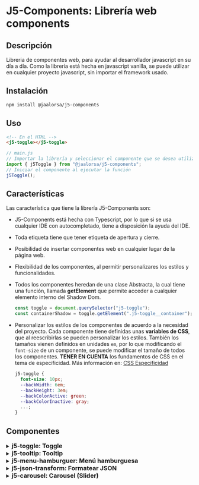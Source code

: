 # J5-Components: Librería web components

## Descripción

Libreria de componentes web, para ayudar al desarrollador javascript en su día a día. Como la librería está hecha en javascript vanilla, se puede utilizar en cualquier proyecto javascript, sin importar el framework usado.

## Instalación

```bash
npm install @jaalorsa/j5-components
```

## Uso

```html
<!-- En el HTML -->
<j5-toggle></j5-toggle>
```

```javascript
// main.js
// Importar la librería y seleccionar el componente que se desea utilizar
import { j5Toggle } from "@jaalorsa/j5-components";
// Iniciar el componente al ejecutar la función
j5Toggle();
```

## Características

Las característica que tiene la librería J5-Components son:

- J5-Components está hecha con Typescript, por lo que si se usa cualquier IDE con autocompletado, tiene a disposición la ayuda del IDE.
- Toda etiqueta tiene que tener etiqueta de apertura y cierre.
- Posibilidad de insertar componentes web en cualquier lugar de la página web.
- Flexibilidad de los componentes, al permitir personalizares los estilos y funcionalidades.
- Todos los componentes heredan de una clase Abstracta, la cual tiene una función, llamada **getElement** que permite acceder a cualquier elemento interno del Shadow Dom.

  ```javascript
  const toggle = document.querySelector("j5-toggle");
  const containerShadow = toggle.getElement(".j5-toggle__container");
  ```

- Personalizar los estilos de los componentes de acuerdo a la necesidad del proyecto. Cada componente tiene definidas unas **variables de CSS**, que al reescribirlas se pueden personalizar los estilos. También los tamaños vienen definidos en unidades `em`, por lo que modificando el `font-size` de un componente, se puede modificar el tamaño de todos los componentes. **TENER EN CUENTA** los fundamentos de CSS en el tema de especificidad. Más información en: [CSS Especificidad](https://developer.mozilla.org/es/docs/Web/CSS/Specificity)
  ```css
  j5-toggle {
    font-size: 10px;
    --backWidth: 6em;
    --backHeight: 3em;
    --backColorActive: green;
    --backColorInactive: gray;
    ...;
  }
  ```

## Componentes

<details class="detail">
<summary><h3 class="toggle-head" style="display:inline;"> j5-toggle: Toggle </h3> </summary>

#### Instrucciones

En el html se usa la etiqueta `j5-toggle`

```html
<j5-toggle></j5-toggle>
<j5-toggle checked="true"></j5-toggle>
<j5-toggle checked="true" label="Incorrecto/Correcto"></j5-toggle>
<j5-toggle label="Inactivo/Activo"></j5-toggle>
```

En el archivo de entrada Js se importa la librería y se ejecuta la función **j5Toggle**.

```javascript
// main.js
// Importar la librería y seleccionar j5Toggle
import { j5Toggle } from "@jaalorsa/j5-components";
// Iniciar el componente al ejecutar la función
j5Toggle();
```

O se puede inyectar todo desde javascript

```javascript
import { j5Toggle } from "@/main";
j5Toggle();
const body = document.body;
const _j5Toggle = document.createElement("j5-toggle");
body.appendChild(_j5Toggle);
_j5Toggle.setAttribute("label", "Inactivo/Activo");
_j5Toggle.setAttribute("checked", "true");
```

Es **importante** tener en cuenta que la asignación de atributos se tiene que hacer luego que se agrega el elemento al DOM.

#### Valores por defecto

Se encuentra en el selector CSS de etiqueta `j5-toggle`

```css
j5-toggle {
  font-size: 10px;
  --backWidth: 6em;
  --backHeight: 3em;
  --backColorActive: green;
  --backColorInactive: gray;
  --backColorSwitch: white;
  --swSize: calc(var(--backHeight) - 2px);
  --labelSize: 1.6em;
  --labelColor: darkgray;
  --labelFont: sans-serif;
  --borderRadius: 10em;
}
```

#### Nombre de las clases de los elementos internos

```javascript
Componente: `j5-toggle`,
Contenedor: `j5-toggle__container`,
Input tipo radio, toggle lógico: `j5-toggle__radio`,
Toggle visual: `j5-toggle__switch`,
Label: `j5-toggle__label`,
```

#### Atributos

- **checked [true, false]:** Atributo para indicar el estado del toggle.
  ```html
  <j5-toggle checked="true"></j5-toggle>
  <j5-toggle checked="false"></j5-toggle>
  ```
- **label [string]:** Atributo para indicar el texto del label. Este tiene una **característica especial**: si pasa un texto separado por un slash ("/"), el toggle mostrará el primer texto cuando sea falso y el segundo cuando sea verdadero; llegado el caso donde solo se pasa un string normal, se muestra dicho string.

  ```html
  <!-- Cuando sea falso, mostrará Inactivo -->
  <!-- Cuando sea Verdadero, mostrará Activo -->
  <j5-toggle label="Inactivo/Activo"></j5-toggle>
  <j5-toggle label="Viajar"></j5-toggle>
  ****
  ```

#### Eventos

- **change:** Evento que envía el estado del toggle. La información del estado se envía dentro un objeto llamado `detail`, dentro se envía el valor `isChecked` con su respectivo estado.
  ```javascript
  const toggle = document.querySelector(".my-toggle");
  toggle.addEventListener("change", (e) => {
    console.log(e.detail); //{isChecked: true} || {ischecked: false}
  });
  ```

</details>
<details class="detail">
<summary><h3 class="toggle-head" style="display:inline;"> j5-tooltip: Tooltip </h3> </summary>

#### Instrucciones

En el html se usa la etiqueta `j5-tooltip`

```html
<j5-tooltip class="tres" text="Probando un texto mediano para el tooltip." startposition="horizontal">
  <a href="#">Hello a element with display inline</a>
</j5-tooltip>
<j5-tooltip
  class="cuatro"
  text="Hello World this is a tooltip for example. I am a tooltip and I want to be a tooltip."
>
  <p>Hello everybody!</p>
</j5-tooltip>
```

En el archivo de entrada Js se importa la librería y se ejecuta la función **j5Tooltip**.

```javascript
// main.js
// Importar la librería y seleccionar j5Tooltip
import { j5Tooltip } from "@jaalorsa/j5-components";
// Iniciar el componente al ejecutar la función
j5Tooltip();
```

O se puede inyectar todo desde javascript

```javascript
import { j5Tooltip } from "@jaalorsa/j5-components";
j5Tooltip();
const tooltip = document.createElement("j5-tooltip");
tooltip.innerHTML = `<p>Tooltip ${i}</p>`;
tooltip.setAttribute("text", `Este es el tooltip desde Javascript.`);
tooltip.setAttribute("startposition", "horizontal");
document.querySelector(".container").appendChild(tooltip);
```

#### Valores por defecto

Se encuentra en el selector CSS de etiqueta `j5-tooltip`

```css
j5-tooltip {
  width: fit-content;
  height: fit-content;
  display: block;
  box-sizing: border-box;
  cursor: pointer;
  --border-width: 10px;
  --background-color: #2d302d;
  --border-transparent: transparent;
  --top: 0;
  --left: 0;
  --bottom: initial;
  --right: initial;
  --right-before: initial;
  --left-before: 20px;
  --bottom-before: 100%;
  --top-before: initial;
  --max-width: auto;
  --min-width: auto;
  --width: auto;
  --height: auto;
  --padding: 8px;
  --fontFamily: initial;
  --fontSize: 0.875em;
  --fontColor: #fff;
  --text-align: start;
}
```

#### Nombre de las clases de los elementos internos

```javascript
Component: `j5-tooltip`,
Contenedor: `j5-tooltip__container`,
Tooltip: `j5-tooltip__tooltip`,
Tooltip posición norte: `j5-tooltip__tooltip--norte`,
Tooltip posición sur: `j5-tooltip__tooltip--sur`,
Tooltip posición este: `j5-tooltip__tooltip--este`,
Tooltip posición oeste: `j5-tooltip__tooltip--oeste`,
Transición tooltip: `j5-tooltip__tooltip--in-out`,
```

#### Atributos

- **text [string]:** Atributo para indicar el texto del que muestra el tooltip.

  ```html
  <j5-tooltip
    class="cuatro"
    text="Hello World this is a tooltip for example. I am a tooltip and I want to be a tooltip."
  >
    <p>Hello everybody!</p>
  </j5-tooltip>
  ```

- **startposition [horizontal, vertical(default)]:** Attributo opcional para indicar sí el tooltip aparece abajo/arriba o derecha/izquierda.
  ```html
  <j5-tooltip class="tres" text="Probando un texto mediano para el tooltip." startposition="vertical">
    <a href="#">Hello a element with display inline</a>
  </j5-tooltip>
  <j5-tooltip class="tres" text="Probando un texto mediano para el tooltip." startposition="horizontal">
    <a href="#">Hello a element with display inline</a>
  </j5-tooltip>
  ```

</details>
<details class="detail">
<summary><h3 class="toggle-head" style="display:inline;"> j5-menu-hamburguer: Menú hamburguesa </h3> </summary>

#### Instrucciones

En el html se usa la etiqueta `j5-menu-hamburguer`

```html
<j5-menu-hamburguer>
  <h1>Esto es una prueba</h1>
</j5-menu-hamburguer>
```

En el archivo de entrada Js se importa la librería y se ejecuta la función **j5MenuHamburguer**.

```javascript
// main.js
// Importar la librería y seleccionar j5MenuHamburguer
import { j5MenuHamburguer } from "@jaalorsa/j5-components";
// Iniciar el componente al ejecutar la función
j5MenuHamburguer();
```

#### Valores por defecto

Se encuentra en el selector CSS de etiqueta `j5-menu-hamburguer`

```css
j5-menu-hamburguer {
  display: block;
  font-size: 10px;
  --color: #215376;
  --colorActive: #215376;
  --menuPositionTop: 0;
  --menuPositionRight: ${this._getRight()};
  --menuPositionLeft: ${this._getLeft()};
  --menuBackground: #fff;
  --menuWidth: 100vw;
  --menuHeight: 100vh;
  --menuZIndex: 1000;
}
```

Para controlar el **tamaño** del menu (ícono) se hace a través del atributo `font-size` de css.

#### Nombre de las clases de los elementos internos

```javascript
Componente: `j5-menu-hamburguer`,
Contenedor: `j5-menu-hamburguer__container`,
menu: `j5-menu-hamburguer__menu`,
linea: `j5-menu-hamburguer__line`,
inea Uno: `j5-menu-hamburguer__line--uno`,
linea Dos: `j5-menu-hamburguer__line--dos`,
linea Tres: `j5-menu-hamburguer__line--tres`,
Contenedor del slot: `j5-menu-hamburguer__containerChild`
```

#### Atributos

- **in-out [string]:** Atributo para indicar la animación, estilo transición. Funciona igual que la propiedad `transition` de css. El valor por default es `opacity 600ms`

  ```html
  <j5-menu-hamburguer>
    <h1>Default es opacity 600ms</h1>
  </j5-menu-hamburguer>
  <j5-menu-hamburguer in-out="2s">
    <h1>transition: opacity 2000ms</h1>
  </j5-menu-hamburguer>
  <j5-menu-hamburguer in-out="left">
    <h1>transition: left 600ms</h1>
  </j5-menu-hamburguer>
  <j5-menu-hamburguer in-out="right 1s ease-out">
    <h1>transition: rigth 1000ms ease-out</h1>
  </j5-menu-hamburguer>
  ```

#### Eventos

- **isOpen:** Evento que envía el estado del menú, abierto o cerrado. La información del estado se envía dentro un objeto llamado `detail`, dentro se envía el valor `isOpen` con su respectivo estado.
  ```javascript
  const menu = document.querySelector("j5-menu-hamburguer");
  menu.addEventListener("isOpen", (e) => {
    console.log(e.detail); //{isOpen: true} || {isOpen: false}
  });
  ```

</details>

<details class="detail">
<summary><h3 class="json-head" style="display:inline;"> j5-json-transform: Formatear JSON </h3> </summary>

#### Instrucciones

En el html se usa la etiqueta `j5-json-transform`. Este es un componente que no usa el Shadow DOM, por lo tanto, se puede asignar estilos desde el proyecto padre. Para eso, hay que tener claro el [concepto de específicidad](https://youtu.be/c3-fse8KPVo), ya que los estilos del web component se montan luego de cargar el DOM.

```html
<j5-json-transform></j5-json-transform>
```

En el archivo de entrada Js se importa la librería y se ejecuta la función **j5JsonTransform**.

```javascript
// main.js
// Importar la librería y seleccionar j5JsonTransform
import { j5JsonTransform } from "@jaalorsa/j5-components";
// Iniciar el componente al ejecutar la función
j5JsonTransform();
```

#### Valores por defecto

Se encuentra en el selector CSS de etiqueta `j5-json-transform`

```css
j5-json-transform {
  display: block;
  position: relative;
  width: 500px;
  height: 500px;
  --color_primary: #438c40;
  --color_font: #112e09;
  --color_font_light: #f9f9f9;
  --color_popup: var(--color_font);
  --color_popup_font: var(--color_font_light);
  --font-size: 1em;
  --font-family: "Roboto", sans-serif;
  --line-height: 1.5;
  --color_error: #bb0000;
}
```

#### Nombre de las clases de los elementos internos

```javascript
  "root": "j5-json-transform",
  "container": "j5-json-transform__container",
  "textArea": "j5-json-transform__textArea",
  "textAreaError": "j5-json-transform__textArea--error",
  "btnContainer": "j5-json-transform__btnContainer",
  "btn": "j5-json-transform__btn",
  "btnCopy": "j5-json-transform__btn--copy",
  "btnClear": "j5-json-transform__btn--clear",
  "btnFormat": "j5-json-transform__btn--format",
  "popup": "j5-json-transform__popup",
  "textAreaContainer": "j5-json-transform__textAreaContainer",
  "errorInput": "j5-json-transform__error"
```

</details>

<details class="detail">
<summary><h3 class="json-head" style="display:inline;"> j5-carousel: Carousel (Slider) </h3> </summary>

#### Instrucciones

En el html se usa la etiqueta `j5-carousel`

```html
<j5-carousel></j5-carousel>
```

En el archivo de entrada Js se importa la librería y se ejecuta la función **j5Carousel**.

```javascript
// main.js
// Importar la librería y seleccionar j5Carousel
import { j5Carousel } from "@jaalorsa/j5-components";
// Iniciar el componente al ejecutar la función
j5Carousel();
```

#### Valores por defecto

Se encuentra en el selector CSS de etiqueta `j5-carousel`

```css
j5-carousel {
  display: block;
  width: fit-content;
  font-size: 16px;
  --color_back_arrows: #000;
  --color_icon: #fff;
  --size_arrows: 1.5em;
  --size_icon: 1.5em;
}
```

#### Nombre de las clases de los elementos internos

```javascript
  "root": "j5-carousel",
  "container": "j5-carousel__container",
  "arrow": "j5-carousel__arrow",
  "arrowLeft": "j5-carousel__arrow--left",
  "arrowRight": "j5-carousel__arrow--right",
  "slides": "j5-carousel__slides",
  "slot": "j5-carousel__slot"
```

#### Atributos

- **count-slides [number]:** La cantidad máxima de elementos visualizados. Por defecto, es 3. **Nota:** Es importante aclarar que el ancho asignado al web component, afecta este comportamiento.
  ```html
  <j5-carousel count-slides="2">
    <div class="item"><span>1</span></div>
    <div class="item"><span>2</span></div>
    <div class="item"><span>3</span></div>
    <div class="item"><span>4</span></div>
    <div class="item"><span>5</span></div>
    <div class="item"><span>6</span></div>
  </j5-carousel>
  ```
- **transition-auto[number]:** Activar la transición automática del slider; si no se añade el atributo, la transición automática no se activará. Recibe un número que representa los milisegundos para hacer la transición. **Nota:** Este es una atributo no reactivo, por lo que no se puede reasignar luego de que el componente se monta en el DOM.
  ```html
  <j5-carousel transition-auto="5000">
    <div class="item"><span>1</span></div>
    <div class="item"><span>2</span></div>
    <div class="item"><span>3</span></div>
    <div class="item"><span>4</span></div>
    <div class="item"><span>5</span></div>
    <div class="item"><span>6</span></div>
  </j5-carousel>
  ```
